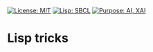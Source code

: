 
[![License: MIT](https://img.shields.io/badge/License-MIT-blue?style=flat&logo=MIT&logoColor=white)](/LICENSE.md)
[![Lisp: SBCL](https://img.shields.io/badge/Lisp-SBCL-ff69b4?style=flat&logo=lisp&logoColor=white)](http://www.sbcl.org/)
[![Purpose: AI, XAI](https://img.shields.io/badge/Purpose-AI/XAI-orange?style=flat&logo=OpenAI&logoColor=white)](https://openai.com/)

# Lisp tricks